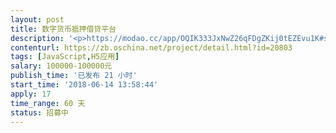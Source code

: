 ```yaml
---                
layout: post       
title: 数字货币抵押借贷平台           
description: '<p>https://modao.cc/app/OQIK333JxNwZ26qFDgZKij0tEZEvu1K#screen=s6A2B80492A1528443459760</p><p>根据上述原型实现前端和后台。最好是Vue／Reactjs +NodeJs 实现。</p>'     
contenturl: https://zb.oschina.net/project/detail.html?id=20803      
tags: [JavaScript,H5应用]            
salary: 100000-100000元          
publish_time: '已发布 21 小时'         
start_time: '2018-06-14 13:58:44'           
apply: 17                   
time_range: 60 天              
status: 招募中                  
---                 
```

